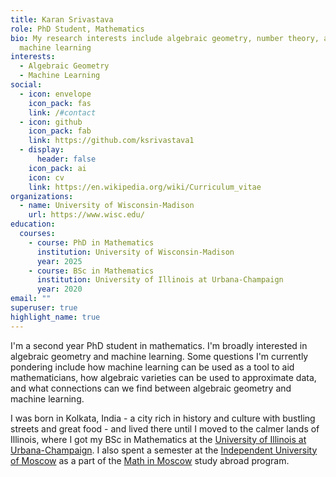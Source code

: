 ```yaml
---
title: Karan Srivastava
role: PhD Student, Mathematics
bio: My research interests include algebraic geometry, number theory, and
  machine learning
interests:
  - Algebraic Geometry
  - Machine Learning
social:
  - icon: envelope
    icon_pack: fas
    link: /#contact
  - icon: github
    icon_pack: fab
    link: https://github.com/ksrivastava1
  - display:
      header: false
    icon_pack: ai
    icon: cv
    link: https://en.wikipedia.org/wiki/Curriculum_vitae
organizations:
  - name: University of Wisconsin-Madison
    url: https://www.wisc.edu/
education:
  courses:
    - course: PhD in Mathematics
      institution: University of Wisconsin-Madison
      year: 2025
    - course: BSc in Mathematics
      institution: University of Illinois at Urbana-Champaign
      year: 2020
email: ""
superuser: true
highlight_name: true
---
```

I'm a second year PhD student in mathematics. I'm broadly interested in algebraic geometry and machine learning. Some questions I'm currently pondering include how machine learning can be used as a tool to aid mathematicians, how algebraic varieties can be used to approximate data, and what connections can we find between algebraic geometry and machine learning.



I was born in Kolkata, India - a city rich in history and culture with bustling streets and great food - and lived there until I moved to the calmer lands of Illinois, where I got my BSc in Mathematics at the [University of Illinois at Urbana-Champaign](https://illinois.edu/). I also spent a semester at the [Independent University of Moscow](https://ium.mccme.ru/english/) as a part of the [Math in Moscow](https://mathinmoscow.org/) study abroad program.